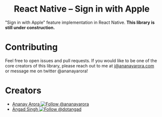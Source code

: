 <h1 align="center">React Native – Sign in with Apple</h1>

"Sign in with Apple" feature implementation in React Native.
<b>This library is still under construction.</b>

# Contributing

Feel free to open issues and pull requests. If you would like to be one of the core creators of this library, please reach out to me at i@ananayarora.com or message me on twitter @ananayarora!

# Creators

* <a href="https://ananayarora.com">Ananay Arora</a><a href="https://twitter.com/intent/follow?screen_name=ananayarora">
    <img src="https://img.shields.io/twitter/follow/ananayarora.svg?label=Follow%20@ananayarora" alt="Follow @ananayarora" />
  </a>
* <a href="https://angad.dev">Angad Singh</a><a href="https://twitter.com/intent/follow?screen_name=dotangad">
    <img src="https://img.shields.io/twitter/follow/dotangad.svg?label=Follow%20@dotangad" alt="Follow @dotangad" />
  </a>
